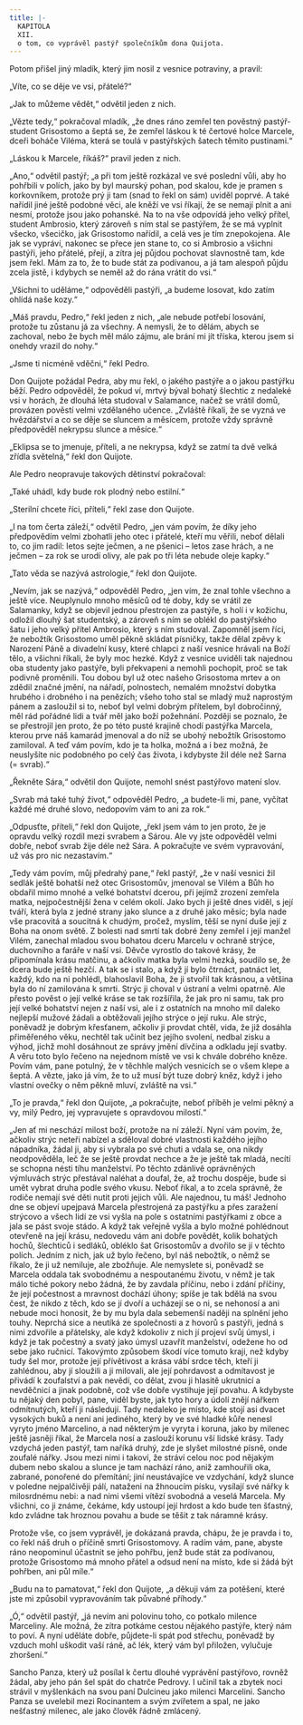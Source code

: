 ```yaml
---
title: |-
  KAPITOLA
  XII.
  o tom, co vyprávěl pastýř společníkům dona Quijota.
---
```


  

Potom přišel jiný mladík, který jim nosil z vesnice potraviny, a pravil:

„Víte, co se děje ve vsi, přátelé?“

„Jak to můžeme vědět,“ odvětil jeden z nich.

„Vězte tedy,“ pokračoval mladík, „že dnes ráno zemřel ten pověstný pastýř-student Grisostomo a šeptá se, že zemřel láskou k té čertové holce Marcele, dceři boháče Viléma, která se toulá v pastýřských šatech těmito pustinami.“

„Láskou k Marcele, říkáš?“ pravil jeden z nich.

„Ano,“ odvětil pastýř; „a při tom ještě rozkázal ve své poslední vůli, aby ho pohřbili v polích, jako by byl maurský pohan, pod skalou, kde je pramen s korkovníkem, protože prý ji tam (snad to řekl on sám) uviděl poprvé. A také nařídil jiné ještě podobné věci, ale kněží ve vsi říkají, že se nemají plnit a ani nesmí, protože jsou jako pohanské. Na to na vše odpovídá jeho velký přítel, student Ambrosio, který zároveň s ním stal se pastýřem, že se má vyplnit všecko, všecičko, jak Grisostomo nařídil, a celá ves je tím znepokojena. Ale jak se vypráví, nakonec se přece jen stane to, co si Ambrosio a všichni pastýři, jeho přátelé, přejí, a zítra jej půjdou pochovat slavnostně tam, kde jsem řekl. Mám za to, že to bude stát za podívanou, a já tam alespoň půjdu zcela jistě, i kdybych se neměl až do rána vrátit do vsi.“

„Všichni to uděláme,“ odpověděli pastýři, „a budeme losovat, kdo zatím ohlídá naše kozy.“

„Máš pravdu, Pedro,“ řekl jeden z nich, „ale nebude potřebí losování, protože tu zůstanu já za všechny. A nemysli, že to dělám, abych se zachoval, nebo že bych měl málo zájmu, ale brání mi jít tříska, kterou jsem si onehdy vrazil do nohy.“

„Jsme ti nicméně vděčni,“ řekl Pedro.

Don Quijote požádal Pedra, aby mu řekl, o jakého pastýře a o jakou pastýřku běží. Pedro odpověděl, že pokud ví, mrtvý býval bohatý šlechtic z nedaleké vsi v horách, že dlouhá léta studoval v Salamance, načež se vrátil domů, provázen pověstí velmi vzdělaného učence. „Zvláště říkali, že se vyzná ve hvězdářství a co se děje se sluncem a měsícem, protože vždy správně předpověděl nekrypsu slunce a měsíce.“

„Eklipsa se to jmenuje, příteli, a ne nekrypsa, když se zatmí ta dvě velká zřídla světelná,“ řekl don Quijote.

Ale Pedro neopravuje takových dětinství pokračoval:

„Také uhádl, kdy bude rok plodný nebo estilní.“

„Sterilní chcete říci, příteli,“ řekl zase don Quijote.

„I na tom čerta záleží,“ odvětil Pedro, „jen vám povím, že díky jeho předpovědím velmi zbohatli jeho otec i přátelé, kteří mu věřili, neboť dělali to, co jim radil: letos sejte ječmen, a ne pšenici – letos zase hrách, a ne ječmen – za rok se urodí olivy, ale pak po tři léta nebude oleje kapky.“

„Tato věda se nazývá astrologie,“ řekl don Quijote.

„Nevím, jak se nazývá,“ odpověděl Pedro, „jen vím, že znal tohle všechno a ještě více. Neuplynulo mnoho měsíců od té doby, kdy se vrátil ze Salamanky, když se objevil jednou přestrojen za pastýře, s holí i v kožichu, odložil dlouhý šat studentský, a zároveň s ním se oblékl do pastýřského šatu i jeho velký přítel Ambrosio, který s ním studoval. Zapomněl jsem říci, že nebožtík Grisostomo uměl pěkně skládat písničky, takže dělal zpěvy k Narození Páně a divadelní kusy, které chlapci z naší vesnice hrávali na Boží tělo, a všichni říkali, že byly moc hezké. Když z vesnice uviděli tak najednou oba studenty jako pastýře, byli překvapeni a nemohli pochopit, proč se tak podivně proměnili. Tou dobou byl už otec našeho Grisostoma mrtev a on zdědil značné jmění, na nářadí, polnostech, nemalém množství dobytka hrubého i drobného i na penězích; všeho toho stal se mladý muž naprostým pánem a zasloužil si to, neboť byl velmi dobrým přítelem, byl dobročinný, měl rád pořádné lidi a tvář měl jako boží požehnání. Později se poznalo, že se přestrojil jen proto, že po této pusté krajině chodí pastýřka Marcela, kterou prve náš kamarád jmenoval a do níž se ubohý nebožtík Grisostomo zamiloval. A teď vám povím, kdo je ta holka, možná a i bez možná, že neuslyšíte nic podobného po celý čas života, i kdybyste žil déle než Sarna (= svrab).“

„Řekněte Sára,“ odvětil don Quijote, nemohl snést pastýřovo matení slov.

„Svrab má také tuhý život,“ odpověděl Pedro, „a budete-li mi, pane, vyčítat každé mé druhé slovo, nedopovím vám to ani za rok.“

„Odpusťte, příteli,“ řekl don Quijote, „řekl jsem vám to jen proto, že je opravdu velký rozdíl mezi svrabem a Sárou. Ale vy jste odpověděl velmi dobře, neboť svrab žije déle než Sára. A pokračujte ve svém vypravování, už vás pro nic nezastavím.“

„Tedy vám povím, můj předrahý pane,“ řekl pastýř, „že v naší vesnici žil sedlák ještě bohatší než otec Grisostomův, jmenoval se Vilém a Bůh ho obdařil mimo mnohé a velké bohatství dcerou, při jejímž zrození zemřela matka, nejpočestnější žena v celém okolí. Jako bych ji ještě dnes viděl, s její tváří, která byla z jedné strany jako slunce a z druhé jako měsíc; byla nade vše pracovitá a soucitná k chudým, pročež, myslím, těší se nyní duše její z Boha na onom světě. Z bolesti nad smrtí tak dobré ženy zemřel i její manžel Vilém, zanechal mladou svou bohatou dceru Marcelu v ochraně strýce, duchovního a faráře v naší vsi. Děvče vyrostlo do takové krásy, že připomínala krásu matčinu, a ačkoliv matka byla velmi hezká, soudilo se, že dcera bude ještě hezčí. A tak se i stalo, a když jí bylo čtrnáct, patnáct let, každý, kdo na ni pohlédl, blahoslavil Boha, že ji stvořil tak krásnou, a většina byla do ní zamilována k smrti. Strýc ji choval v ústraní a velmi opatrně. Ale přesto pověst o její velké kráse se tak rozšířila, že jak pro ni samu, tak pro její velké bohatství nejen z naší vsi, ale i z ostatních na mnoho mil daleko nejlepší mužové žádali a obtěžovali jejího strýce o její ruku. Ale strýc, poněvadž je dobrým křesťanem, ačkoliv ji provdat chtěl, vida, že již dosáhla přiměřeného věku, nechtěl tak učinit bez jejího svolení, nedbal zisku a výhod, jichž mohl dosáhnout ze správy jmění dívčina a odkladu její svatby. A věru toto bylo řečeno na nejednom místě ve vsi k chvále dobrého kněze. Povím vám, pane potulný, že v těchhle malých vesnicích se o všem klepe a šeptá. A vězte, jako já vím, že to už musí být tuze dobrý kněz, když i jeho vlastní ovečky o něm pěkně mluví, zvláště na vsi.“

„To je pravda,“ řekl don Quijote, „a pokračujte, neboť příběh je velmi pěkný a vy, milý Pedro, jej vypravujete s opravdovou milostí.“

„Jen ať mi neschází milost boží, protože na ní záleží. Nyní vám povím, že, ačkoliv strýc neteři nabízel a sděloval dobré vlastnosti každého jejího nápadníka, žádal ji, aby si vybrala po své chuti a vdala se, ona nikdy neodpověděla, leč že se ještě provdat nechce a že je ještě tak mladá, necítí se schopna nésti tíhu manželství. Po těchto zdánlivě oprávněných výmluvách strýc přestával naléhat a doufal, že, až trochu dospěje, bude si umět vybrat druha podle svého vkusu. Neboť říkal, a to zcela správně, že rodiče nemají své děti nutit proti jejich vůli. Ale najednou, tu máš! Jednoho dne se objeví upejpavá Marcela přestrojená za pastýřku a přes zaražení strýcovo a všech lidí ze vsi vyšla na pole s ostatními pastýřkami z obce a jala se pást svoje stádo. A když tak veřejně vyšla a bylo možné pohlédnout otevřeně na její krásu, nedovedu vám ani dobře povědět, kolik bohatých hochů, šlechticů i sedláků, obléklo šat Grisostomův a dvořilo se jí v těchto polích. Jedním z nich, jak už bylo řečeno, byl náš nebožtík, o němž se říkalo, že ji už nemiluje, ale zbožňuje. Ale nemyslete si, poněvadž se Marcela oddala tak svobodnému a nespoutanému životu, v němž je tak málo tiché pokory nebo žádná, že by zavdala příčinu, nebo i zdání příčiny, že její počestnost a mravnost dochází úhony; spíše je tak bdělá na svou čest, že nikdo z těch, kdo se jí dvoří a ucházejí se o ni, se nehonosí a ani nebude moci honosit, že by mu byla dala sebemenší naději na splnění jeho touhy. Neprchá sice a neutíká ze společnosti a z hovorů s pastýři, jedná s nimi zdvořile a přátelsky, ale když kdokoliv z nich jí projeví svůj úmysl, i když je tak počestný a svatý jako úmysl uzavřít manželství, odežene ho od sebe jako ručnicí. Takovýmto způsobem škodí více tomuto kraji, než kdyby tudy šel mor, protože její přívětivost a krása vábí srdce těch, kteří ji zahlédnou, aby jí sloužili a ji milovali, ale její pohrdavost a odmítavost je přivádí k zoufalství a pak nevědí, co dělat, zvou ji hlasitě ukrutnicí a nevděčnicí a jinak podobně, což vše dobře vystihuje její povahu. A kdybyste tu nějaký den pobyl, pane, viděl byste, jak tyto hory a údolí znějí nářkem odmítnutých, kteří ji následují. Tady nedaleko je místo, kde stojí asi dvacet vysokých buků a není ani jediného, který by ve své hladké kůře nenesl vyryto jméno Marcelino, a nad některým je vyryta i koruna, jako by milenec ještě jasněji říkal, že Marcela nosí a zaslouží korunu vší lidské krásy. Tady vzdychá jeden pastýř, tam naříká druhý, zde je slyšet milostné písně, onde zoufalé nářky. Jsou mezi nimi i takoví, že stráví celou noc pod nějakým dubem nebo skalou a slunce je tam nachází ráno, aniž zamhouřili oka, zabrané, ponořené do přemítání; jiní neustávajíce ve vzdychání, když slunce v poledne nejpalčivěji pálí, nataženi na žhnoucím písku, vysílají své nářky k milosrdnému nebi: a nad nimi všemi vítězí svobodná a veselá Marcela. My všichni, co ji známe, čekáme, kdy ustoupí její hrdost a kdo bude ten šťastný, kdo zvládne tak hroznou povahu a bude se těšit z tak náramné krásy.

Protože vše, co jsem vyprávěl, je dokázaná pravda, chápu, že je pravda i to, co řekl náš druh o příčině smrti Grisostomovy. A radím vám, pane, abyste ráno neopominul účastnit se jeho pohřbu, jenž bude stát za podívanou, protože Grisostomo má mnoho přátel a odsud není na místo, kde si žádá být pohřben, ani půl míle.“

„Budu na to pamatovat,“ řekl don Quijote, „a děkuji vám za potěšení, které jste mi způsobil vypravováním tak půvabné příhody.“

„Ó,“ odvětil pastýř, „já nevím ani polovinu toho, co potkalo milence Marceliny. Ale možná, že zítra potkáme cestou nějakého pastýře, který nám to poví. A nyní uděláte dobře, půjdete-li spát pod střechu, poněvadž by vzduch mohl uškodit vaší ráně, ač lék, který vám byl přiložen, vylučuje zhoršení.“

Sancho Panza, který už posílal k čertu dlouhé vyprávění pastýřovo, rovněž žádal, aby jeho pán šel spát do chatrče Pedrovy. I učinil tak a zbytek noci strávil v myšlenkách na svou paní Dulcineu jako milenci Marcelini. Sancho Panza se uvelebil mezi Rocinantem a svým zvířetem a spal, ne jako nešťastný milenec, ale jako člověk řádně zmlácený.
